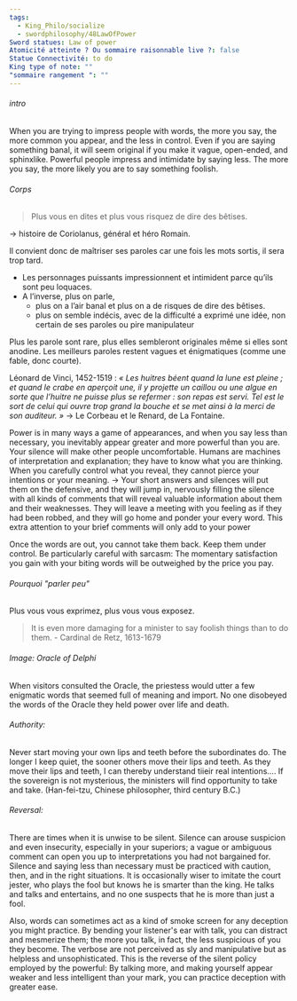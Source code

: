 ```yaml
---
tags:
  - King_Philo/socialize
  - swordphilosophy/48LawOfPower
Sword statues: Law of power
Atomicité atteinte ? Ou sommaire raisonnable live ?: false
Statue Connectivité: to do
King type of note: ""
"sommaire rangement ": ""
---
```


###### intro
When you are trying to impress people with words, the more you say, the more common you appear, and the less in control. Even if you are saying something banal, it will seem original if you make it vague, open-ended, and sphinxlike. Powerful people impress and intimidate by saying less. The more you say, the more likely you are to say something foolish.

###### Corps
> Plus vous en dites et plus vous risquez de dire des bêtises.

-> histoire de Coriolanus, général et héro Romain.

Il convient donc de maîtriser ses paroles car une fois les mots sortis, il sera trop tard. 
- Les personnages puissants impressionnent et intimident parce qu’ils sont peu loquaces.
- A l’inverse, plus on parle, 
	- plus on a l’air banal et plus on a de risques de dire des bêtises.
	- plus on semble indécis, avec de la difficulté a exprimé une idée, non certain de ses paroles ou pire manipulateur


Plus les parole sont rare, plus elles sembleront originales même si elles sont anodine. Les meilleurs paroles restent vagues et énigmatiques (comme une fable, donc courte). 


Léonard de Vinci, 1452-1519 : _« Les huitres béent quand la lune est pleine ; et quand le crabe en aperçoit une, il y projette un caillou ou une algue en sorte que l’huitre ne puisse plus se refermer : son repas est servi. Tel est le sort de celui qui ouvre trop grand la bouche et se met ainsi à la merci de son auditeur. »_
-> Le Corbeau et le Renard, de La Fontaine.

Power is in many ways a game of appearances, and when you say less than necessary, you inevitably appear greater and more powerful than you are. Your silence will make other people uncomfortable. Humans are machines of interpretation and explanation; they have to know what you are thinking. When you carefully control what you reveal, they cannot pierce your intentions or your meaning.
-> Your short answers and silences will put them on the defensive, and they will jump in, nervously filling the silence with all kinds of comments that will reveal valuable information about them and their weaknesses. They will leave a meeting with you feeling as if they had been robbed, and they will go home and ponder your every word. This extra attention to your brief comments will only add to your power

Once the words are out, you cannot take them back. Keep them under control. Be particularly careful with sarcasm: The momentary satisfaction you gain with your biting words will be outweighed by the price you pay.

###### Pourquoi "parler peu"
Plus vous vous exprimez, plus vous vous exposez.

> It is even more damaging for a minister to say foolish things than to do them.
> \- Cardinal de Retz, 1613-1679


###### Image: Oracle of Delphi
When visitors consulted the Oracle, the priestess would utter a few enigmatic words that seemed full of meaning and import. No one disobeyed the words of the Oracle they held power over life and death.

###### Authority:
Never start moving your own lips and teeth before the subordinates do. The longer I keep quiet, the sooner others move their lips and teeth. As they move their lips and teeth, I can thereby understand tiieir real intentions.... If the sovereign is not mysterious, the ministers will find opportunity to take and take. 
(Han-fei-tzu, Chinese philosopher, third century B.C.)


###### Reversal:
There are times when it is unwise to be silent. Silence can arouse suspicion and even insecurity, especially in your superiors; a vague or ambiguous comment can open you up to interpretations you had not bargained for. Silence and saying less than necessary must be practiced with caution, then, and in the right situations. It is occasionally wiser to imitate the court jester, who plays the fool but knows he is smarter than the king. He talks and talks and entertains, and no one suspects that he is more than just a fool.

Also, words can sometimes act as a kind of smoke screen for any deception you might practice. By bending your listener's ear with talk, you can distract and mesmerize them; the more you talk, in fact, the less suspicious of you they become. The verbose are not perceived as sly and manipulative but as helpless and unsophisticated. This is the reverse of the silent policy employed by the powerful: By talking more, and making yourself appear weaker and less intelligent than your mark, you can practice deception with greater ease.
